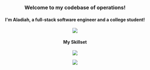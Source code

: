 <h3 align="center">Welcome to my codebase of operations!</h3>
<h4 align="center">I'm Aladiah, a full-stack software engineer and a college student!</h4>

<p align="center">
  <img align="center" src="https://github.com/seoll27/seoll27/blob/main/rampo.gif">
</p>

<h4 align="center">My Skillset</h4>

<p align="center">
  <img src="https://skillicons.dev/icons?i=js,html,css,react,nodejs,mysql,php,bootstrap,tailwind,sass">
</p>

<p align="center">
  <img src="[https://skillicons.dev/icons?i=js,html,css,react,nodejs,mysql,php,bootstrap,tailwind,sass](https://github-readme-stats.vercel.app/api?username=seoll27&theme=tokyonight&hide_border=false&include_all_commits=true&count_private=true)">
</p>


